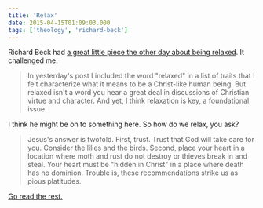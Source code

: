 ```yaml
---
title: 'Relax'
date: 2015-04-15T01:09:03.000
tags: ['theology', 'richard-beck']
---
```


Richard Beck had [a great little piece the other day about being relaxed](http://experimentaltheology.blogspot.com/2015/04/consider.html). It challenged me.

> In yesterday's post I included the word "relaxed" in a list of traits that I felt characterize what it means to be a Christ-like human being. But relaxed isn't a word you hear a great deal in discussions of Christian virtue and character. And yet, I think relaxation is key, a foundational issue.

I think he might be on to something here. So how do we relax, you ask?

> Jesus's answer is twofold. First, trust. Trust that God will take care for you. Consider the lilies and the birds. Second, place your heart in a location where moth and rust do not destroy or thieves break in and steal. Your heart must be "hidden in Christ" in a place where death has no dominion. Trouble is, these recommendations strike us as pious platitudes.

[Go read the rest.](http://experimentaltheology.blogspot.com/2015/04/consider.html)
